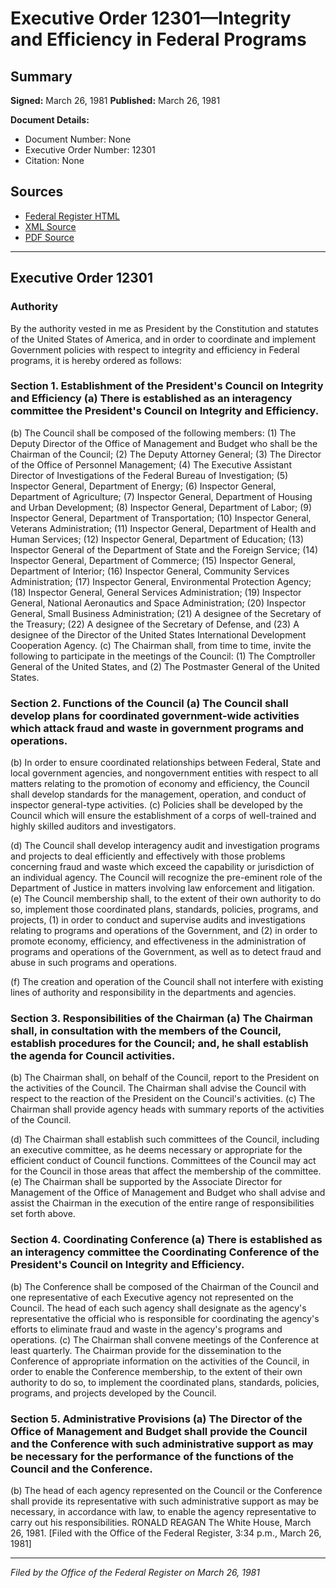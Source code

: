 # Executive Order 12301—Integrity and Efficiency in Federal Programs

## Summary

**Signed:** March 26, 1981
**Published:** March 26, 1981

**Document Details:**
- Document Number: None
- Executive Order Number: 12301
- Citation: None

## Sources
- [Federal Register HTML](https://www.presidency.ucsb.edu/documents/executive-order-12301-integrity-and-efficiency-federal-programs)
- [XML Source](None)
- [PDF Source](None)

---

## Executive Order 12301

### Authority

By the authority vested in me as President by the Constitution and statutes of the United States of America, and in order to coordinate and implement Government policies with respect to integrity and efficiency in Federal programs, it is hereby ordered as follows:
### Section 1. Establishment of the President's Council on Integrity and Efficiency (a) There is established as an interagency committee the President's Council on Integrity and Efficiency.

(b) The Council shall be composed of the following members:
    (1) The Deputy Director of the Office of Management and Budget who shall be the Chairman of the Council;
    (2) The Deputy Attorney General;
    (3) The Director of the Office of Personnel Management;
    (4) The Executive Assistant Director of Investigations of the Federal Bureau of Investigation;
    (5) Inspector General, Department of Energy;
    (6) Inspector General, Department of Agriculture;
    (7) Inspector General, Department of Housing and Urban Development;
    (8) Inspector General, Department of Labor;
    (9) Inspector General, Department of Transportation;
    (10) Inspector General, Veterans Administration;
    (11) Inspector General, Department of Health and Human Services;
    (12) Inspector General, Department of Education;
    (13) Inspector General of the Department of State and the Foreign Service;
    (14) Inspector General, Department of Commerce;
    (15) Inspector General, Department of Interior;
    (16) Inspector General, Community Services Administration;
    (17) Inspector General, Environmental Protection Agency;
    (18) Inspector General, General Services Administration;
    (19) Inspector General, National Aeronautics and Space Administration;
    (20) Inspector General, Small Business Administration;
    (21) A designee of the Secretary of the Treasury;
    (22) A designee of the Secretary of Defense, and
    (23) A designee of the Director of the United States International Development Cooperation Agency.
(c) The Chairman shall, from time to time, invite the following to participate in the meetings of the Council:
    (1) The Comptroller General of the United States, and
    (2) The Postmaster General of the United States.
### Section 2. Functions of the Council (a) The Council shall develop plans for coordinated government-wide activities which attack fraud and waste in government programs and operations.

(b) In order to ensure coordinated relationships between Federal, State and local government agencies, and nongovernment entities with respect to all matters relating to the promotion of economy and efficiency, the Council shall develop standards for the management, operation, and conduct of inspector general-type activities.
(c) Policies shall be developed by the Council which will ensure the establishment of a corps of well-trained and highly skilled auditors and investigators.

(d) The Council shall develop interagency audit and investigation programs and projects to deal efficiently and effectively with those problems concerning fraud and waste which exceed the capability or jurisdiction of an individual agency. The Council will recognize the pre-eminent role of the Department of Justice in matters involving law enforcement and litigation.
(e) The Council membership shall, to the extent of their own authority to do so, implement those coordinated plans, standards, policies, programs, and projects, (1) in order to conduct and supervise audits and investigations relating to programs and operations of the Government, and (2) in order to promote economy, efficiency, and effectiveness in the administration of programs and operations of the Government, as well as to detect fraud and abuse in such programs and operations.

(f) The creation and operation of the Council shall not interfere with existing lines of authority and responsibility in the departments and agencies.
### Section 3. Responsibilities of the Chairman (a) The Chairman shall, in consultation with the members of the Council, establish procedures for the Council; and, he shall establish the agenda for Council activities.

(b) The Chairman shall, on behalf of the Council, report to the President on the activities of the Council. The Chairman shall advise the Council with respect to the reaction of the President on the Council's activities.
(c) The Chairman shall provide agency heads with summary reports of the activities of the Council.

(d) The Chairman shall establish such committees of the Council, including an executive committee, as he deems necessary or appropriate for the efficient conduct of Council functions. Committees of the Council may act for the Council in those areas that affect the membership of the committee.
(e) The Chairman shall be supported by the Associate Director for Management of the Office of Management and Budget who shall advise and assist the Chairman in the execution of the entire range of responsibilities set forth above.

### Section 4. Coordinating Conference (a) There is established as an interagency committee the Coordinating Conference of the President's Council on Integrity and Efficiency.

(b) The Conference shall be composed of the Chairman of the Council and one representative of each Executive agency not represented on the Council. The head of each such agency shall designate as the agency's representative the official who is responsible for coordinating the agency's efforts to eliminate fraud and waste in the agency's programs and operations.
(c) The Chairman shall convene meetings of the Conference at least quarterly. The Chairman provide for the dissemination to the Conference of appropriate information on the activities of the Council, in order to enable the Conference membership, to the extent of their own authority to do so, to implement the coordinated plans, standards, policies, programs, and projects developed by the Council.

### Section 5. Administrative Provisions (a) The Director of the Office of Management and Budget shall provide the Council and the Conference with such administrative support as may be necessary for the performance of the functions of the Council and the Conference.

(b) The head of each agency represented on the Council or the Conference shall provide its representative with such administrative support as may be necessary, in accordance with law, to enable the agency representative to carry out his responsibilities.
RONALD REAGAN
The White House,
March 26, 1981.
[Filed with the Office of the Federal Register, 3:34 p.m., March 26, 1981]

---

*Filed by the Office of the Federal Register on March 26, 1981*
